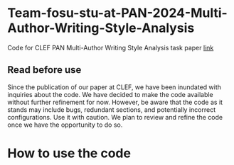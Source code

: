 # Team-fosu-stu-at-PAN-2024-Multi-Author-Writing-Style-Analysis

Code for CLEF PAN Multi-Author Writing Style Analysis task paper [link](https://downloads.webis.de/pan/publications/papers/lv_2024b.pdf)

## Read before use

Since the publication of our paper at CLEF, we have been inundated with inquiries about the code. We have decided to make the code available without further refinement for now. However, be aware that the code as it stands may include bugs, redundant sections, and potentially incorrect configurations. Use it with caution. We plan to review and refine the code once we have the opportunity to do so.

# How to use the code

